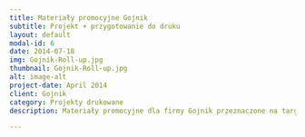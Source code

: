 ```yaml
---
title: Materiały promocyjne ​Gojnik
subtitle: Projekt + przygotowanie do druku
layout: default
modal-id: 6
date: 2014-07-18
img: Gojnik-Roll-up.jpg
thumbnail: Gojnik-Roll-up.jpg
alt: image-alt
project-date: April 2014
client: Gojnik
category: Projekty drukowane
description: Materiały promocyjne dla firmy Gojnik przeznaczone na targi zdrowej żywności. <BR> Roll up oraz plakaty A3, A4. Projekt + przygotowanie plików do druku.

---
```

